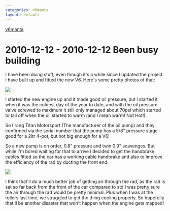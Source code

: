 ```yaml
---
categories: v6manta
layout: default
---
```


[v6manta](/v6manta)

# 2010-12-12 - 2010-12-12 Been busy building
I have been doing stuff, even though it's a while since I updated the project. I have built up and fitted the new V6. Here's some pretty photos of that:

![](/img/v6manta/manta0409.jpg)

I started the new engine up and it made good oil pressure, but I started it when it was the coldest day of the year to date, and with the oil pressure valve screwed to maximum it still only managed about 70psi which started to tail off when the oil started to warm (and I mean warm! Not Hot!).

So I rang Titan Motorsport (The manufacturer of the oil pump) and they confirmed via the serial number that the pump has a 5/8" pressure stage - good for a 2ltr 4-pot, but not big enough for a V6!

So a new pump is on order, 0.8" pressure and twin 0.9" scavenges. But while I'm bored waiting for that to arrive I decided to get the handbrake cables fitted so the car has a working cable handbrake and also to improve the efficiency of the rad by ducting the front end.

![](/img/v6manta/manta0412.jpg)

I think that'll do a much better job of getting air through the rad, as the rad is sat so far back from the front of the car compared to std I was pretty sure the air through the rad would be pretty minimal. Plus when I was at the rollers last time, we struggled to get the thing cooling properly. So hopefully that'll be another disaster that won't happen when the engine gets mapped!